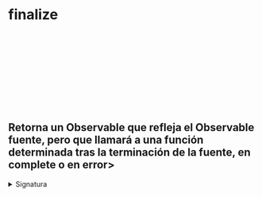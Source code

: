 <div class="page-heading">

# finalize

<a target="_blank" href="https://github.com/ReactiveX/rxjs/blob/master/src/internal/operators/finalize.ts">
<svg>
  <use xlink:href="/assets/icons/github.svg#github"></use>
</svg>
</a>
</div>

<h2 class="subtitle"> Retorna un Observable que refleja el Observable fuente, pero que llamará a una función determinada tras la terminación de la fuente, en complete o en error></h2>

<details>
<summary>Signatura</summary>

### Firma

`finalize<T>(callback: () => void): MonoTypeOperatorFunction<T>`

### Parameters

<table>
<tr><td>callback</td><td>Función que se llamará cuando la fuente se termine.</td></tr>
</table>

### Retorna

`MonoTypeOperatorFunction<T>`: Un Observable que refleja la fuente, pero que hará una llamada a la función proporcionada tras la terminación de la fuente.

## Ejemplos

**Ejecutar la función _callback_ tras la compleción del Observable**

<a target="_blank" href="https://stackblitz.com/edit/rxjs-finalize-1?file=index.ts">StackBlitz</a>

```javascript
import { of } from "rxjs";
import { finalize } from "rxjs/operators";

const fruit$ = of("Cereza", "Fresa", "Arándano");

fruit$
  .pipe(finalize(() => console.log("Ejecutando finalize")))
  .subscribe(console.log, console.error, () => console.log("Flujo completado"));
// Salida: Cereza, Fresa, Arándano, Flujo completado, Ejecutando finalize
```

`finalize`

**La función _callback_ se ejecuta aunque ocurra un error**

<a target="_blank" href="https://stackblitz.com/edit/rxjs-finalize-2?file=index.ts">StackBlitz</a>

```javascript
import { throwError } from "rxjs";
import { finalize } from "rxjs/operators";

const error$ = throwError("¡Oh no!");

error$
  .pipe(finalize(() => console.log("Ejecutando a pesar del error!")))
  .subscribe(console.log, console.error);
// Output: (error) '¡Oh no!', 'Ejecutando a pesar del error!'
```

**Ejecutar la función _callback_ tras realizar todas las peticiones AJAX**

<a target="_blank" href="https://stackblitz.com/edit/rxjs-finalize-3?file=index.ts">StackBlitz</a>

```javascript
import { finalize, take, map, mergeAll } from "rxjs/operators";
import { ajax } from "rxjs/ajax";

const ghibliFilm$ = ajax.getJSON(`https://ghibliapi.herokuapp.com/films/`);

ghibliFilm$
  .pipe(
    mergeAll(),
    map(({ title }) => title),
    take(3),
    finalize(() => console.log("Peticiones Realizadas"))
  )
  .subscribe(console.log, console.error, () => console.log("Flujo Completado"));
// Salida: Castle in the Sky, Grave of the Fireflies, My Neighbor Totoro, Flujo Completado, Peticiones Realizadas
```

## Recursos adicionales -

- [Documentación oficial en inglés](https://rxjs-dev.firebaseapp.com/api/operators/finalize)
